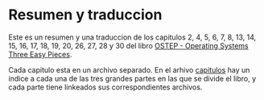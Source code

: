 # Resumen y traduccion

Este es un resumen y una traduccion de los capitulos 2, 4, 5, 6, 7, 8, 13, 14, 15, 16, 17, 18, 19, 20, 26, 27, 28 y 30 del libro [OSTEP - Operating Systems Three Easy Pieces](https://pages.cs.wisc.edu/~remzi/OSTEP/#book-chapters).

Cada capitulo esta en un archivo separado. En el arhivo [capitulos](./Capitulos.md) hay un indice a cada una de las tres grandes partes en las que se divide el libro, y cada parte tiene linkeados sus correspondientes archivos.
